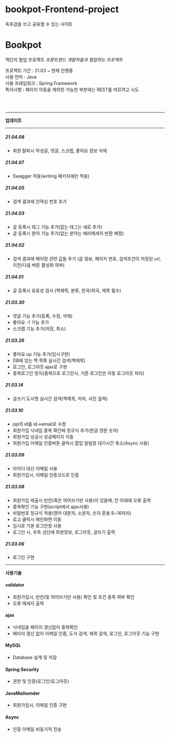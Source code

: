 # bookpot-Frontend-project
독후감을 쓰고 공유할 수 있는 사이트
# Bookpot
책단지 협업 프로젝트
*프론트엔드 개발자들과 협업하는 프로젝트*  

프로젝트 기간 : 21.03 ~ 현재 진행중  
사용 언어 : Java  
사용 프레임워크 : Spring Framework  
특이사항 : 페이지 이동을 제외한 가능한 부분에는 REST를 따르려고 시도

<br/><br/>
___
**업데이트**
___
##### 21.04.08
 - 회원 탈퇴시 작성글, 댓글, 스크랩, 좋아요 정보 삭제
##### 21.04.07
 - Swagger 적용(writing 패키지에만 적용)
##### 21.04.05
 - 검색 결과에 인덱싱 번호 추가
##### 21.04.03
 - 글 등록시 태그 기능 추가(없는 태그는 새로 추가)
 - 글 등록시 분야 기능 추가(없는 분야는 에러메세지 반환 예정)
##### 21.04.02
 - 검색 결과에 페이징 관련 값들 추가
 (글 정보, 페이지 번호, 검색조건이 저장된 url, 이전/다음 버튼 활성화 여부)
##### 21.04.01
 - 글 등록시 유효성 검사 (책제목, 분류, 한국/외국, 제목 필수)
##### 21.03.30
 - 댓글 기능 추가(등록, 수정, 삭제)
 - 좋아요 -1 기능 추가
 - 스크랩 기능 추가(저장, 취소)
##### 21.03.26
 - 좋아요 up 기능 추가(임시구현)
 - DB에 있는 책 목록 실시간 검색(책제목)
 - 로그인, 로그아웃 ajax로 구현
 - 중복로그인 방지(중복으로 로그인시, 기존 로그인은 자동 로그아웃 처리)
##### 21.03.14
 - 글쓰기 도서명 실시간 검색(책제목, 저자, 사진 출력)
##### 21.03.10
 - jsp의 id를 id->email로 수정
 - 회원가입 닉네임 중복 확인에 정규식 추가(한글 영문 숫자)
 - 회원가입 성공시 성공페이지 이동
 - 회원가입 이메일 인증버튼 클릭시 팝업 알림창 대기시간 축소(Async 사용)
##### 21.03.09
 - 아이디 대신 이메일 사용
 - 회원가입시, 이메일 인증코드로 인증
##### 21.03.08
 - 회원가입 제출시 빈칸(혹은 띄어쓰기만 사용)이 있을때, 칸 아래에 오류 출력
 - 중복확인 기능 구현(script에서 ajax사용)
 - 비밀번호 정규식 적용(영어 대문자, 소문자, 숫자 혼용 8~16자리)
 - 로고 클릭시 메인화면 이동
 - 임시로 기본 로그인창 사용
 - 로그인 시, 우측 상단에 회원정보, 로그아웃, 글쓰기 출력
##### 21.03.06
 - 로그인 구현
 ----

**사용기술**
  #### validator
 - 회원가입시, 빈칸(및 띄어쓰기만 사용) 확인 및 조건 충족 여부 확인
 - 오류 메세지 출력
  #### ajax
 - 닉네임을 페이지 갱신없이 중복확인
 - 페이지 갱신 없이 이메일 인증, 도서 검색, 제목 검색, 로그인, 로그아웃 기능 구현
  #### MySQL
 - Database 설계 및 저장
  #### Spring Security
 - 권한 및 인증(로그인/로그아웃)
  #### JavaMailsender
 - 회원가입시, 이메일 인증 구현
  #### Async
 - 인증 이메일 비동기적 전송